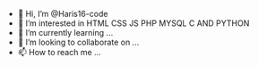 - 👋 Hi, I’m @Haris16-code
- 👀 I’m interested in HTML CSS JS PHP MYSQL C AND PYTHON
- 🌱 I’m currently learning ...
- 💞️ I’m looking to collaborate on ...
- 📫 How to reach me ...

<!---
Haris16-code/Haris16-code is a ✨ special ✨ repository because its `README.md` (this file) appears on your GitHub profile.
You can click the Preview link to take a look at your changes.
--->

